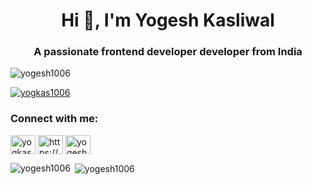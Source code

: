 <h1 align="center">Hi 👋, I'm Yogesh Kasliwal</h1>
<h3 align="center">A passionate frontend developer developer from India</h3>

<p align="left"> <img src="https://komarev.com/ghpvc/?username=yogesh1006&label=Profile%20views&color=0e75b6&style=flat" alt="yogesh1006" /> </p>

<p align="left"> <a href="https://twitter.com/yogkas1006" target="blank"><img src="https://img.shields.io/twitter/follow/yogkas1006?logo=twitter&style=for-the-badge" alt="yogkas1006" /></a> </p>

<h3 align="left">Connect with me:</h3>
<p align="left">
<a href="https://twitter.com/yogkas1006" target="blank"><img align="center" src="https://raw.githubusercontent.com/rahuldkjain/github-profile-readme-generator/master/src/images/icons/Social/twitter.svg" alt="yogkas1006" height="30" width="40" /></a>
<a href="https://linkedin.com/in/https://www.linkedin.com/in/yogesh-kasliwal-8b975a129/" target="blank"><img align="center" src="https://raw.githubusercontent.com/rahuldkjain/github-profile-readme-generator/master/src/images/icons/Social/linked-in-alt.svg" alt="https://www.linkedin.com/in/yogesh-kasliwal-8b975a129/" height="30" width="40" /></a>
<a href="https://hashnode.com/yogesh06" target="blank"><img align="center" src="https://raw.githubusercontent.com/rahuldkjain/github-profile-readme-generator/master/src/images/icons/Social/hashnode.svg" alt="yogesh06" height="30" width="40" /></a>
</p>

<p><img align="left" src="https://github-readme-stats.vercel.app/api/top-langs?username=yogesh1006&show_icons=true&locale=en&layout=compact" alt="yogesh1006" /></p>

<p>&nbsp;<img align="center" src="https://github-readme-stats.vercel.app/api?username=yogesh1006&show_icons=true&locale=en" alt="yogesh1006" /></p>
